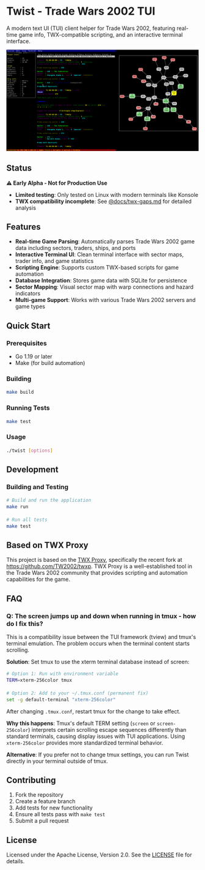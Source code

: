 # Twist - Trade Wars 2002 TUI

A modern text UI (TUI) client helper for Trade Wars 2002, featuring real-time game info, TWX-compatible 
scripting, and an interactive terminal interface.

<img src="docs/2025-08-18_00-19.png" alt="Twist Interface" width="800">

## Status

**⚠️ Early Alpha - Not for Production Use**

- **Limited testing**: Only tested on Linux with modern terminals like Konsole
- **TWX compatibility incomplete**: See [@docs/twx-gaps.md](docs/twx-gaps.md) for detailed analysis

## Features

- **Real-time Game Parsing**: Automatically parses Trade Wars 2002 game data including sectors, traders, ships, and ports
- **Interactive Terminal UI**: Clean terminal interface with sector maps, trader info, and game statistics
- **Scripting Engine**: Supports custom TWX-based scripts for game automation
- **Database Integration**: Stores game data with SQLite for persistence
- **Sector Mapping**: Visual sector map with warp connections and hazard indicators
- **Multi-game Support**: Works with various Trade Wars 2002 servers and game types

## Quick Start

### Prerequisites

- Go 1.19 or later
- Make (for build automation)

### Building

```bash
make build
```

### Running Tests

```bash
make test
```

### Usage

```bash
./twist [options]
```

## Development

### Building and Testing

```bash
# Build and run the application
make run

# Run all tests
make test
```

## Based on TWX Proxy

This project is based on the [TWX Proxy](http://wiki.classictw.com/index.php/Application:TWX_Proxy), specifically the recent fork at https://github.com/TW2002/twxp. TWX Proxy is a well-established tool in the Trade Wars 2002 community that provides scripting and automation capabilities for the game.

## FAQ

### Q: The screen jumps up and down when running in tmux - how do I fix this?

This is a compatibility issue between the TUI framework (tview) and tmux's terminal emulation. The problem occurs when the terminal content starts scrolling.

**Solution**: Set tmux to use the xterm terminal database instead of screen:

```bash
# Option 1: Run with environment variable
TERM=xterm-256color tmux

# Option 2: Add to your ~/.tmux.conf (permanent fix)
set -g default-terminal "xterm-256color"
```

After changing `.tmux.conf`, restart tmux for the change to take effect.

**Why this happens**: Tmux's default TERM setting (`screen` or `screen-256color`) interprets certain scrolling escape sequences differently than standard terminals, causing display issues with TUI applications. Using `xterm-256color` provides more standardized terminal behavior.

**Alternative**: If you prefer not to change tmux settings, you can run Twist directly in your terminal outside of tmux.

## Contributing

1. Fork the repository
2. Create a feature branch
3. Add tests for new functionality
4. Ensure all tests pass with `make test`
5. Submit a pull request

## License

Licensed under the Apache License, Version 2.0. See the [LICENSE](LICENSE) file for details.
